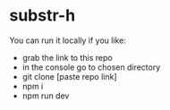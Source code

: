# substr-h

You can run it locally if you like:
- grab the link to this repo
- in the console go to chosen directory
- git clone [paste repo link]
- npm i
- npm run dev